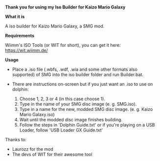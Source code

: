 **__Thank you for using my Iso Builder for Kaizo Mario Galaxy__**

**What it is**

A iso builder for Kaizo Mario Galaxy, a SMG mod.

**Requirements**

Wiimm's ISO Tools (or WIT for short), you can get it here: https://wit.wiimm.de/

**Usage**

- Place a .iso file (.wbfs, .wdf, .wia and some other formats also supported) of SMG into the iso builder folder and run Builder.bat.

- There are instructions on-screen but if you just want an .iso to use on dolphin:
	1. Choose 1, 2, 3 or 4  (in this case choose 1).
	2. Type in the name of your SMG disc image (e. g. SMG.iso).
	3. Type in a name for the new, modded SMG disc image. (e. g. Kaizo Mario Galaxy.iso)
	4. Wait until the modded disc image finishes building.
	5. Follow the steps in 'Dolphin Guide.txt' or if you're playing on a USB Loader, follow 'USB Loader GX Guide.txt'

Thanks to:

- Laurozz for the mod
- The devs of WIT for their awesome tool
